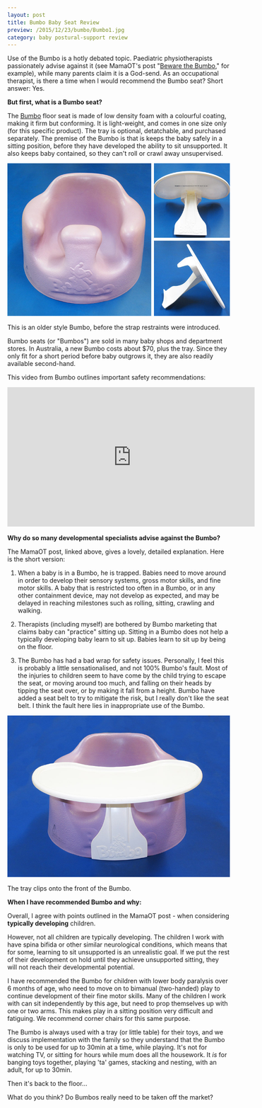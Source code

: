 ```yaml
---
layout: post
title: Bumbo Baby Seat Review
preview: /2015/12/23/bumbo/Bumbo1.jpg
category: baby postural-support review
---
```


Use of the Bumbo is a hotly debated topic. Paediatric physiotherapists passionately advise against
it (see MamaOT's post "[<u>Beware the Bumbo</u>](http://mamaot.com/beware-the-baby-bumbo-seat/),"
for example), while many parents claim it is a God-send. As an occupational therapist,
is there a time when I would recommend the Bumbo seat? Short answer: Yes.

**But first, what is a Bumbo seat?**

The [<u>Bumbo</u>](http://bumbo.com/products/) floor seat is made of low density 
foam with a colourful coating, making it firm but conforming. It is light-weight, 
and comes in one size only (for this specific product). The tray is optional, detatchable,
and purchased separately. The premise of the Bumbo is that is keeps the baby safely in a
sitting position, before they have developed the ability to sit unsupported. 
It also keeps baby contained, so they can't roll or crawl away unsupervised.

![Bumbo seat lilac and tray](2015/12/23/bumbo/Bumbo2.jpg)

<p class="caption">This is an older style Bumbo, before the strap restraints were
introduced.</p>

Bumbo seats (or "Bumbos") are sold in many baby shops and department stores. In 
Australia, a new Bumbo costs about $70, plus the tray. Since they only fit 
for a short period before baby outgrows it, they are also readily available second-hand.

This video from Bumbo outlines important safety recommendations:

<iframe width="560" height="315" src="https://www.youtube.com/embed/FdB0vRrtLeg" frameborder="0" allowfullscreen></iframe>


**Why do so many developmental specialists advise against the Bumbo?**

The MamaOT post, linked above, gives a lovely, detailed explanation. Here is the short version:

1. When a baby is in a Bumbo, he is trapped. Babies need to move around in order to develop their 
sensory systems, gross motor skills, and fine motor skills. A baby that is restricted too often in
a Bumbo, or in any other containment device, may not develop
as expected, and may be delayed in reaching milestones such as rolling, sitting,
crawling and walking.

2. Therapists (including myself) are bothered by Bumbo marketing that claims baby can "practice"
sitting up. Sitting in a Bumbo does not help a typically developing baby learn to
sit up. Babies learn to sit up by being on the floor.

3. The Bumbo has had a bad wrap for safety issues. Personally, I feel this is probably
a little sensationalised, and not 100% Bumbo's fault. Most of the injuries to children 
seem to have come by the child trying to escape the seat, or moving around too much, and falling
on their heads by tipping the seat over, or by making it fall from a height. Bumbo have added
a seat belt to try to mitigate the risk, but I really don't like the seat belt. I think the
fault here lies in inappropriate use of the Bumbo.

![Bumbo with Tray](2015/12/23/bumbo/Bumbo1.jpg)
<p class="caption">The tray clips onto the front of the Bumbo.</p>

**When I have recommended Bumbo and why:**

Overall, I agree with points outlined in the MamaOT post - when considering **typically 
developing** children. 

However, not all children are typically developing. The children I work with
have spina bifida or other similar neurological conditions, which means that for some,
learning to sit unsupported is an unrealistic goal. If we put the rest of their development
on hold until they achieve unsupported sitting, they will not reach their developmental 
potential. 

I have recommended the Bumbo for children with lower body paralysis over 6 months 
of age, who need to move on to bimanual (two-handed) play to continue development of
their fine motor skills. Many of the children I work with can sit independently by this
age, but need to prop themselves up with one or two arms. This makes play in a sitting
position very difficult and fatiguing. We recommend corner chairs for this same purpose.

The Bumbo is always used with a tray (or little table) for
their toys, and we discuss implementation with the family so they understand that the
Bumbo is only to be used for up to 30min at a time, while playing. It's not for watching TV,
or sitting for hours while mum does all the housework. It *is* for banging toys together, 
playing 'ta' games, stacking and nesting, with an adult, for up to 30min. 

Then it's back to the floor... 

What do you think? Do Bumbos really need to be taken off the market?